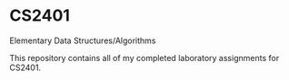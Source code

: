 # CS2401
Elementary Data Structures/Algorithms

This repository contains all of my completed laboratory assignments for CS2401.
